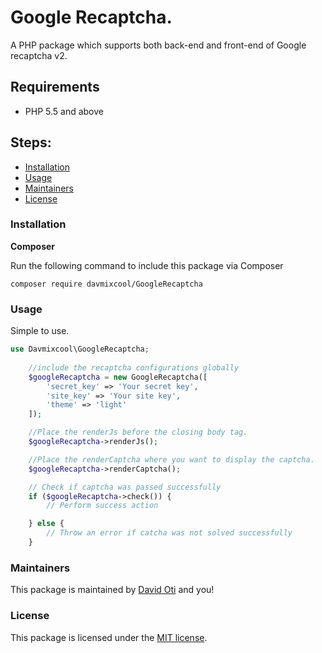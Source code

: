 # Google Recaptcha.

A PHP package which supports both back-end and front-end of Google recaptcha v2.


## Requirements

- PHP 5.5 and above

## Steps:

* [Installation](#installation)
* [Usage](#usage)
* [Maintainers](#maintainers)
* [License](#license)


### Installation

**Composer**

Run the following command to include this package via Composer

```shell
composer require davmixcool/GoogleRecaptcha
```


### Usage
Simple to use.

```php
use Davmixcool\GoogleRecaptcha;
	
	//include the recaptcha configurations globally
	$googleRecaptcha = new GoogleRecaptcha([
		'secret_key' => 'Your secret key',
		'site_key' => 'Your site key',
		'theme' => 'light'
	]);

	//Place the renderJs before the closing body tag.
	$googleRecaptcha->renderJs();

	//Place the renderCaptcha where you want to display the captcha.
	$googleRecaptcha->renderCaptcha();

	// Check if captcha was passed successfully 
	if ($googleRecaptcha->check()) {
	    // Perform success action

	} else {
	    // Throw an error if catcha was not solved successfully
	}
```

### Maintainers

This package is maintained by [David Oti](http://github.com/davmixcool) and you!


### License

This package is licensed under the [MIT license](https://github.com/davmixcool/GoogleRecaptcha/blob/master/LICENSE).
